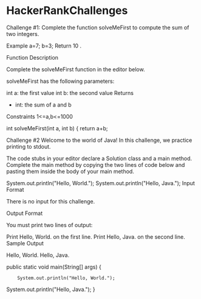# HackerRankChallenges
Challenge #1:
Complete the function solveMeFirst to compute the sum of two integers.

Example
a=7;
b=3;
Return 10 .

Function Description

Complete the solveMeFirst function in the editor below.

solveMeFirst has the following parameters:

int a: the first value
int b: the second value
Returns
- int: the sum of a and b

Constraints
1<=a,b<=1000

int solveMeFirst(int a, int b) {
 return a+b;

Challenge #2
Welcome to the world of Java! In this challenge, we practice printing to stdout.

The code stubs in your editor declare a Solution class and a main method. Complete the main method by copying the two lines of code below and pasting them inside the body of your main method.

System.out.println("Hello, World.");
System.out.println("Hello, Java.");
Input Format

There is no input for this challenge.

Output Format

You must print two lines of output:

Print Hello, World. on the first line.
Print Hello, Java. on the second line.
Sample Output

Hello, World.
Hello, Java.

 public static void main(String[] args) {
      
        System.out.println("Hello, World.");
System.out.println("Hello, Java.");
    }
